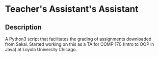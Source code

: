 # Teacher's Assistant's Assistant

## Description
A Python3 script that facilitates the grading of assignments downloaded from Sakai.
Started working on this as a TA for COMP 170 (Intro to OOP in Java) at Loyola University Chicago.
